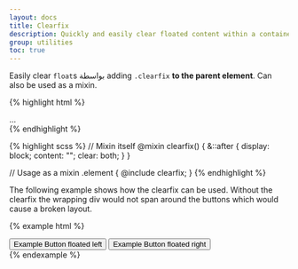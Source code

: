 ```yaml
---
layout: docs
title: Clearfix
description: Quickly and easily clear floated content within a container بواسطة adding a clearfix utility.
group: utilities
toc: true
---
```


Easily clear `float`s بواسطة adding `.clearfix` **to the parent element**. Can also be used as a mixin.

{% highlight html %}
<div class="clearfix">...</div>
{% endhighlight %}

{% highlight scss %}
// Mixin itself
@mixin clearfix() {
  &::after {
    display: block;
    content: "";
    clear: both;
  }
}

// Usage as a mixin
.element {
  @include clearfix;
}
{% endhighlight %}

The following example shows how the clearfix can be used. Without the clearfix the wrapping div would not span around the buttons which would cause a broken layout.

{% example html %}
<div class="bg-info clearfix">
  <button type="button" class="btn btn-secondary float-left">Example Button floated left</button>
  <button type="button" class="btn btn-secondary float-right">Example Button floated right</button>
</div>
{% endexample %}
